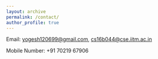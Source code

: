 ```yaml
---
layout: archive
permalink: /contact/
author_profile: true
---
```


Email: yogesh120699@gmail.com, cs16b044@cse.iitm.ac.in
       
Mobile Number: +91 70219 67906
